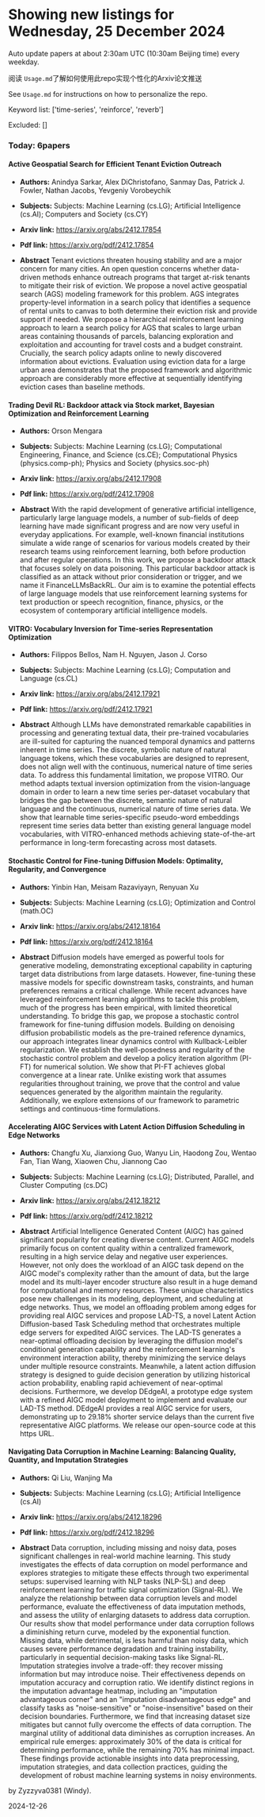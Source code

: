 # Showing new listings for Wednesday, 25 December 2024
Auto update papers at about 2:30am UTC (10:30am Beijing time) every weekday.


阅读 `Usage.md`了解如何使用此repo实现个性化的Arxiv论文推送

See `Usage.md` for instructions on how to personalize the repo. 


Keyword list: ['time-series', 'reinforce', 'reverb']


Excluded: []


### Today: 6papers 
#### Active Geospatial Search for Efficient Tenant Eviction Outreach
 - **Authors:** Anindya Sarkar, Alex DiChristofano, Sanmay Das, Patrick J. Fowler, Nathan Jacobs, Yevgeniy Vorobeychik
 - **Subjects:** Subjects:
Machine Learning (cs.LG); Artificial Intelligence (cs.AI); Computers and Society (cs.CY)
 - **Arxiv link:** https://arxiv.org/abs/2412.17854

 - **Pdf link:** https://arxiv.org/pdf/2412.17854

 - **Abstract**
 Tenant evictions threaten housing stability and are a major concern for many cities. An open question concerns whether data-driven methods enhance outreach programs that target at-risk tenants to mitigate their risk of eviction. We propose a novel active geospatial search (AGS) modeling framework for this problem. AGS integrates property-level information in a search policy that identifies a sequence of rental units to canvas to both determine their eviction risk and provide support if needed. We propose a hierarchical reinforcement learning approach to learn a search policy for AGS that scales to large urban areas containing thousands of parcels, balancing exploration and exploitation and accounting for travel costs and a budget constraint. Crucially, the search policy adapts online to newly discovered information about evictions. Evaluation using eviction data for a large urban area demonstrates that the proposed framework and algorithmic approach are considerably more effective at sequentially identifying eviction cases than baseline methods.
#### Trading Devil RL: Backdoor attack via Stock market, Bayesian Optimization and Reinforcement Learning
 - **Authors:** Orson Mengara
 - **Subjects:** Subjects:
Machine Learning (cs.LG); Computational Engineering, Finance, and Science (cs.CE); Computational Physics (physics.comp-ph); Physics and Society (physics.soc-ph)
 - **Arxiv link:** https://arxiv.org/abs/2412.17908

 - **Pdf link:** https://arxiv.org/pdf/2412.17908

 - **Abstract**
 With the rapid development of generative artificial intelligence, particularly large language models, a number of sub-fields of deep learning have made significant progress and are now very useful in everyday applications. For example, well-known financial institutions simulate a wide range of scenarios for various models created by their research teams using reinforcement learning, both before production and after regular operations. In this work, we propose a backdoor attack that focuses solely on data poisoning. This particular backdoor attack is classified as an attack without prior consideration or trigger, and we name it FinanceLLMsBackRL. Our aim is to examine the potential effects of large language models that use reinforcement learning systems for text production or speech recognition, finance, physics, or the ecosystem of contemporary artificial intelligence models.
#### VITRO: Vocabulary Inversion for Time-series Representation Optimization
 - **Authors:** Filippos Bellos, Nam H. Nguyen, Jason J. Corso
 - **Subjects:** Subjects:
Machine Learning (cs.LG); Computation and Language (cs.CL)
 - **Arxiv link:** https://arxiv.org/abs/2412.17921

 - **Pdf link:** https://arxiv.org/pdf/2412.17921

 - **Abstract**
 Although LLMs have demonstrated remarkable capabilities in processing and generating textual data, their pre-trained vocabularies are ill-suited for capturing the nuanced temporal dynamics and patterns inherent in time series. The discrete, symbolic nature of natural language tokens, which these vocabularies are designed to represent, does not align well with the continuous, numerical nature of time series data. To address this fundamental limitation, we propose VITRO. Our method adapts textual inversion optimization from the vision-language domain in order to learn a new time series per-dataset vocabulary that bridges the gap between the discrete, semantic nature of natural language and the continuous, numerical nature of time series data. We show that learnable time series-specific pseudo-word embeddings represent time series data better than existing general language model vocabularies, with VITRO-enhanced methods achieving state-of-the-art performance in long-term forecasting across most datasets.
#### Stochastic Control for Fine-tuning Diffusion Models: Optimality, Regularity, and Convergence
 - **Authors:** Yinbin Han, Meisam Razaviyayn, Renyuan Xu
 - **Subjects:** Subjects:
Machine Learning (cs.LG); Optimization and Control (math.OC)
 - **Arxiv link:** https://arxiv.org/abs/2412.18164

 - **Pdf link:** https://arxiv.org/pdf/2412.18164

 - **Abstract**
 Diffusion models have emerged as powerful tools for generative modeling, demonstrating exceptional capability in capturing target data distributions from large datasets. However, fine-tuning these massive models for specific downstream tasks, constraints, and human preferences remains a critical challenge. While recent advances have leveraged reinforcement learning algorithms to tackle this problem, much of the progress has been empirical, with limited theoretical understanding. To bridge this gap, we propose a stochastic control framework for fine-tuning diffusion models. Building on denoising diffusion probabilistic models as the pre-trained reference dynamics, our approach integrates linear dynamics control with Kullback-Leibler regularization. We establish the well-posedness and regularity of the stochastic control problem and develop a policy iteration algorithm (PI-FT) for numerical solution. We show that PI-FT achieves global convergence at a linear rate. Unlike existing work that assumes regularities throughout training, we prove that the control and value sequences generated by the algorithm maintain the regularity. Additionally, we explore extensions of our framework to parametric settings and continuous-time formulations.
#### Accelerating AIGC Services with Latent Action Diffusion Scheduling in Edge Networks
 - **Authors:** Changfu Xu, Jianxiong Guo, Wanyu Lin, Haodong Zou, Wentao Fan, Tian Wang, Xiaowen Chu, Jiannong Cao
 - **Subjects:** Subjects:
Machine Learning (cs.LG); Distributed, Parallel, and Cluster Computing (cs.DC)
 - **Arxiv link:** https://arxiv.org/abs/2412.18212

 - **Pdf link:** https://arxiv.org/pdf/2412.18212

 - **Abstract**
 Artificial Intelligence Generated Content (AIGC) has gained significant popularity for creating diverse content. Current AIGC models primarily focus on content quality within a centralized framework, resulting in a high service delay and negative user experiences. However, not only does the workload of an AIGC task depend on the AIGC model's complexity rather than the amount of data, but the large model and its multi-layer encoder structure also result in a huge demand for computational and memory resources. These unique characteristics pose new challenges in its modeling, deployment, and scheduling at edge networks. Thus, we model an offloading problem among edges for providing real AIGC services and propose LAD-TS, a novel Latent Action Diffusion-based Task Scheduling method that orchestrates multiple edge servers for expedited AIGC services. The LAD-TS generates a near-optimal offloading decision by leveraging the diffusion model's conditional generation capability and the reinforcement learning's environment interaction ability, thereby minimizing the service delays under multiple resource constraints. Meanwhile, a latent action diffusion strategy is designed to guide decision generation by utilizing historical action probability, enabling rapid achievement of near-optimal decisions. Furthermore, we develop DEdgeAI, a prototype edge system with a refined AIGC model deployment to implement and evaluate our LAD-TS method. DEdgeAI provides a real AIGC service for users, demonstrating up to 29.18% shorter service delays than the current five representative AIGC platforms. We release our open-source code at this https URL.
#### Navigating Data Corruption in Machine Learning: Balancing Quality, Quantity, and Imputation Strategies
 - **Authors:** Qi Liu, Wanjing Ma
 - **Subjects:** Subjects:
Machine Learning (cs.LG); Artificial Intelligence (cs.AI)
 - **Arxiv link:** https://arxiv.org/abs/2412.18296

 - **Pdf link:** https://arxiv.org/pdf/2412.18296

 - **Abstract**
 Data corruption, including missing and noisy data, poses significant challenges in real-world machine learning. This study investigates the effects of data corruption on model performance and explores strategies to mitigate these effects through two experimental setups: supervised learning with NLP tasks (NLP-SL) and deep reinforcement learning for traffic signal optimization (Signal-RL). We analyze the relationship between data corruption levels and model performance, evaluate the effectiveness of data imputation methods, and assess the utility of enlarging datasets to address data corruption. Our results show that model performance under data corruption follows a diminishing return curve, modeled by the exponential function. Missing data, while detrimental, is less harmful than noisy data, which causes severe performance degradation and training instability, particularly in sequential decision-making tasks like Signal-RL. Imputation strategies involve a trade-off: they recover missing information but may introduce noise. Their effectiveness depends on imputation accuracy and corruption ratio. We identify distinct regions in the imputation advantage heatmap, including an "imputation advantageous corner" and an "imputation disadvantageous edge" and classify tasks as "noise-sensitive" or "noise-insensitive" based on their decision boundaries. Furthermore, we find that increasing dataset size mitigates but cannot fully overcome the effects of data corruption. The marginal utility of additional data diminishes as corruption increases. An empirical rule emerges: approximately 30% of the data is critical for determining performance, while the remaining 70% has minimal impact. These findings provide actionable insights into data preprocessing, imputation strategies, and data collection practices, guiding the development of robust machine learning systems in noisy environments.


by Zyzzyva0381 (Windy). 


2024-12-26

